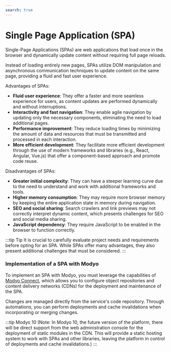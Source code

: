 ```yaml
---
search: true
---
```


# Single Page Application (SPA)

Single-Page Applications (SPAs) are web applications that load once in the browser and dynamically update content without requiring full page reloads.

Instead of loading entirely new pages, SPAs utilize DOM manipulation and asynchronous communication techniques to update content on the same page, providing a fluid and fast user experience.

Advantages of SPAs:

- **Fluid user experience**: They offer a faster and more seamless experience for users, as content updates are performed dynamically and without interruptions.
- **Interactivity and fast navigation**: They enable agile navigation by updating only the necessary components, eliminating the need to load additional pages.
- **Performance improvement**: They reduce loading times by minimizing the amount of data and resources that must be transmitted and processed in each interaction.
- **More efficient development**: They facilitate more efficient development through the use of modern frameworks and libraries (e.g., React, Angular, Vue.js) that offer a component-based approach and promote code reuse.

Disadvantages of SPAs:

- **Greater initial complexity**: They can have a steeper learning curve due to the need to understand and work with additional frameworks and tools.
- **Higher memory consumption**: They may require more browser memory by keeping the entire application state in memory during navigation.
- **SEO and social sharing**: Search crawlers and link previews may not correctly interpret dynamic content, which presents challenges for SEO and social media sharing.
- **JavaScript dependency**: They require JavaScript to be enabled in the browser to function correctly.

:::tip Tip
It is crucial to carefully evaluate project needs and requirements before opting for an SPA. While SPAs offer many advantages, they also present additional challenges that must be considered.
:::


### Implementation of a SPA with Modyo

To implement an SPA with Modyo, you must leverage the capabilities of [Modyo Connect](/en/connect), which allows you to configure object repositories and content delivery networks (CDNs) for the deployment and maintenance of the SPA.

Changes are managed directly from the service's code repository. Through automations, you can perform deployments and cache invalidations when incorporating or merging changes.

:::tip Modyo 10
(Note: In Modyo 10, the future version of the platform, there will be direct support from the web administration console for the deployment of static modules in the CDN. This will provide a static hosting system to work with SPAs and other libraries, leaving the platform in control of deployments and cache invalidations.)
:::